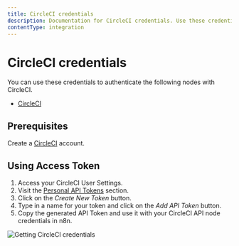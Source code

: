 ```yaml
---
title: CircleCI credentials
description: Documentation for CircleCI credentials. Use these credentials to authenticate CircleCI in n8n, a workflow automation platform.
contentType: integration
---
```


# CircleCI credentials

You can use these credentials to authenticate the following nodes with CircleCI.

- [CircleCI](/integrations/builtin/app-nodes/n8n-nodes-base.circleci/)


## Prerequisites

Create a [CircleCI](https://circleci.com/) account. 

## Using Access Token

1. Access your CircleCI User Settings.
2. Visit the [Personal API Tokens](https://app.circleci.com/settings/user/tokens) section.
3. Click on the *Create New Token* button.
4. Type in a name for your token and click on the *Add API Token* button.
5. Copy the generated API Token and use it with your CircleCI API node credentials in n8n.

![Getting CircleCI credentials](/_images/integrations/builtin/credentials/circleci/using-access-token.gif)

